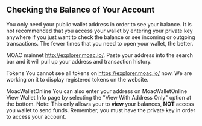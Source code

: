 ## Checking the Balance of Your Account

You only need your public wallet address in order to see your balance. It is not recommended that you access your wallet by entering your private key anywhere if you just want to check the balance or see incoming or outgoing transactions. The fewer times that you need to open your wallet, the better.

MOAC mainnet
http://explorer.moac.io/. Paste your address into the search bar and it will pull up your address and transaction history.

Tokens
You cannot see all tokens on https://explorer.moac.io/ now. We are working on it to display registered tokens on the website.

MoacWalletOnline
You can also enter your address on MoacWalletOnline View Wallet Info page by selecting the "View With Address Only" option at the bottom. Note: This only allows your to **view** your balances, **NOT** access you wallet to send funds. Remember, you must have the private key in order to access your account.
